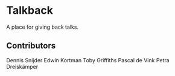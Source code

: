 # Talkback

A place for giving back talks.

## Contributors

Dennis Snijder
Edwin Kortman
Toby Griffiths
Pascal de Vink
Petra Dreiskämper
